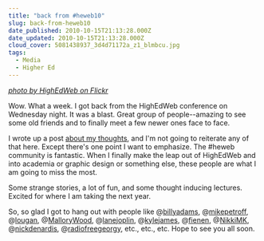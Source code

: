 ```yaml
---
title: "back from #heweb10"
slug: back-from-heweb10
date_published: 2010-10-15T21:13:28.000Z
date_updated: 2010-10-15T21:13:28.000Z
cloud_cover: 5081438937_3d4d71172a_z1_blmbcu.jpg
tags:
  - Media
  - Higher Ed
---
```


*[photo by HighEdWeb on Flickr](http://www.flickr.com/photos/highedweb/5081438937/in/pool-1492716@N25/)*

Wow. What a week. I got back from the HighEdWeb conference on Wednesday night. It was a blast. Great group of people--amazing to see some old friends and to finally meet a few newer ones face to face.

I wrote up a post [about my thoughts](/posts/state-of-highedweb), and I'm not going to reiterate any of that here. Except there's one point I want to emphasize. The #heweb community is fantastic. When I finally make the leap out of HighEdWeb and into academia or graphic design or something else, these people are what I am going to miss the most.

Some strange stories, a lot of fun, and some thought inducing lectures. Excited for where I am taking the next year.

So, so glad I got to hang out with people like @[billyadams](http://twitter.com/billyadams), @[mikepetroff](http://twitter.com/mikepetroff), @[lougan](http://twitter.com/lougan), @[MalloryWood](http://twitter.com/MalloryWood), @[lanejoplin](http://twitter.com/lanejoplin), @[kylejames](http://twitter.com/kylejames), @[fienen](http://twitter.com/fienen), @[NikkiMK](http://twitter.com/NikkiMK), @[nickdenardis](http://twitter.com/nickdenardis), @[radiofreegeorgy](http://twitter.com/radiofreegeorgy), etc., etc., etc. Hope to see you all soon.
